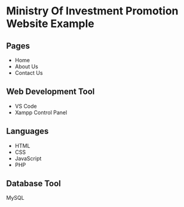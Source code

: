 <h1>Ministry Of Investment Promotion Website Example</h1>
<h2></h2>
<p></p>
  <h2>Pages</h2>
  <ul>
    <li>Home</li>
    <li>About Us</li>
    <li>Contact Us</li>
  </ul>
  <h2>Web Development Tool</h2>
  <ul>
    <li>VS Code</li>
    <li>Xampp Control Panel</li>
  </ul>
  
  <h2>Languages</h2>
   <ul>
    <li>HTML</li>
    <li>CSS</li>
    <li>JavaScript</li>
    <li>PHP</li>
  </ul>
  
  <h2>Database Tool</h2>
  <p>MySQL</p>
